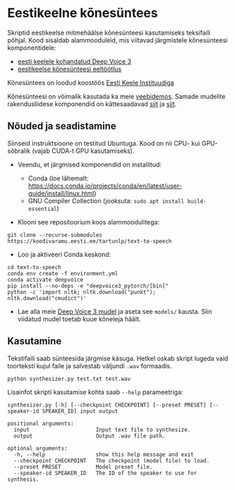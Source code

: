 # Eestikeelne kõnesüntees

Skriptid eestikeelse mitmehäälse kõnesünteesi kasutamiseks teksifaili põhjal. Kood sisaldab alammooduleid, mis viitavad järgmistele kõnesünteesi komponentidele:
 - [eesti keelele kohandatud Deep Voice 3](https://github.com/TartuNLP/deepvoice3_pytorch)
 - [eestikeelse kõnesünteesi eeltöötlus](https://github.com/TartuNLP/tts_preprocess_et)
 
Kõnesüntees on loodud koostöös [Eesti Keele Instituudiga](http://portaal.eki.ee/)

Kõnesünteesi on võimalik kasutada ka meie [veebidemos](https://www.neurokone.ee). Samade mudelite rakendusliidese 
komponendid on kättesaadavad [siit](https://github.com/TartuNLP/text-to-speech-api)
ja [siit](https://github.com/TartuNLP/text-to-speech-worker).

## Nõuded ja seadistamine

Siinseid instruktsioone on testitud Ubuntuga. Kood on nii CPU- kui GPU-sõbralik (vajab CUDA-t GPU kasutamiseks).

- Veendu, et järgmised komponendid on installitud:
    - Conda (loe lähemalt: https://docs.conda.io/projects/conda/en/latest/user-guide/install/linux.html)
    - GNU Compiler Collection (jooksuta: `sudo apt install build-essential`)

- Klooni see repositoorium koos alammoodulitega:
```
git clone --recurse-submodules https://koodivaramu.eesti.ee/tartunlp/text-to-speech
```
- Loo ja aktiveeri Conda keskond:
```
cd text-to-speech
conda env create -f environment.yml
conda activate deepvoice
pip install --no-deps -e "deepvoice3_pytorch/[bin]"
python -c 'import nltk; nltk.download("punkt"); nltk.download("cmudict")'
```
- Lae alla meie [Deep Voice 3 mudel](https://github.com/TartuNLP/deepvoice3_pytorch/releases/kratt-v1.2) ja aseta 
  see `models/` kausta. Siin viidatud mudel toetab kuue kõneleja häält.

## Kasutamine

Tekstifaili saab sünteesida järgmise käsuga. Hetkel oskab skript lugeda vaid toorteksti kujul faile ja salvestab 
väljundi `.wav` formaadis.

```
python synthesizer.py test.txt test.wav
```

Lisainfot skripti kasutamise kohta saab `--help` parameetriga:

```
synthesizer.py [-h] [--checkpoint CHECKPOINT] [--preset PRESET] [--speaker-id SPEAKER_ID] input output

positional arguments:
  input                     Input text file to synthesize.
  output                    Output .wav file path.

optional arguments:
  -h, --help                show this help message and exit
  --checkpoint CHECKPOINT   The checkpoint (model file) to load.
  --preset PRESET           Model preset file.
  --speaker-id SPEAKER_ID   The ID of the speaker to use for synthesis.
```